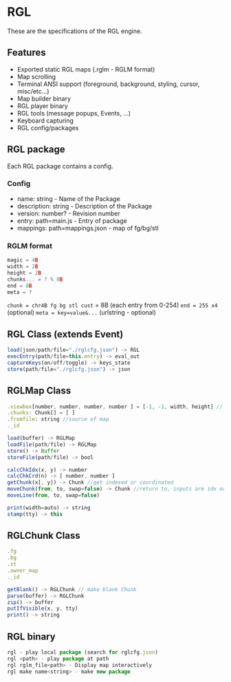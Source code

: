# RGL

These are the specifications of the RGL engine.

## Features

* Exported static RGL maps (.rglm - RGLM format)
* Map scrolling
* Terminal ANSI support (foreground, background, styling, cursor, misc/etc...)
* Map builder binary
* RGL player binary
* RGL tools (message popups, Events, ...)
* Keyboard capturing
* RGL config/packages

## RGL package

Each RGL package contains a config.

### Config

* name: string - Name of the Package
* description: string - Description of the Package
* version: number? - Revision number
* entry: path=main.js - Entry of package
* mappings: path=mappings.json - map of fg/bg/stl

### RGLM format

```js
magic = 4B
width = 2B
height = 2B
chunks... = ? % 8B
end = 8B
meta = ?
```

`chunk = chr4B fg bg stl cust` = 8B (each entry from 0-254)
`end = 255 x4` (optional)
`meta = key=value&...` (urlstring - optional)

## RGL Class (extends Event)

```js
load(json/path/file="./rglcfg.json") -> RGL
execEntry(path/file=this.entry) -> eval_out
captureKeys(on/off/toggle) -> keys_state
store(path/file="./rglcfg.json") -> json
```

## RGLMap Class

```js
.viewbox[number, number, number, number ] = [-1, -1, width, height] // x,y,dx,dy - -1 means auto-for-centering - automatic width/height based on tty
.chunks: Chunk[] = [ ]
.fromfile: string //source of map
._id

load(buffer) -> RGLMap
loadFile(path/file) -> RGLMap
store() -> Buffer
storeFile(path/file) -> bool

calcChkIdx(x, y) -> number
calcChkCrd(n) -> [ number, number ]
getChunk(x[, y]) -> Chunk //get indexed or coordinated
moveChunk(from, to, swap=false) -> Chunk //return to, inputs are idx or crd
moveLine(from, to, swap=false)

print(width=auto) -> string
stamp(tty) -> this
```

## RGLChunk Class

```js
.fg
.bg
.st
.owner_map
._id

getBlank() -> RGLChunk // make blank Chunk
parse(buffer) -> RGLChunk
zip() -> buffer
putIfVisible(x, y, tty)
print() -> string
```

## RGL binary

```js
rgl - play local package (search for rglcfg.json)
rgl <path> - play package at path
rgl rglm_file<path> - Display map interactively
rgl make name<string> - make new package
```
